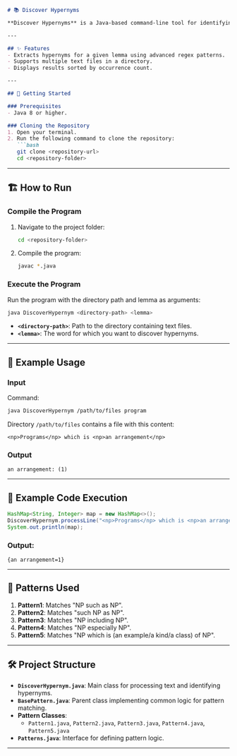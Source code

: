 
```markdown
# 📚 Discover Hypernyms  

**Discover Hypernyms** is a Java-based command-line tool for identifying hypernyms (broad categories) for a given word (lemma) within a corpus of text files. It uses regular expressions to analyze noun phrases in text and outputs the results sorted by frequency.  

---

## ✨ Features  
- Extracts hypernyms for a given lemma using advanced regex patterns.  
- Supports multiple text files in a directory.  
- Displays results sorted by occurrence count.  

---

## 🚀 Getting Started  

### Prerequisites  
- Java 8 or higher.  

### Cloning the Repository  
1. Open your terminal.  
2. Run the following command to clone the repository:  
   ```bash
   git clone <repository-url>
   cd <repository-folder>
   ```

---

## 🏗️ How to Run  

### Compile the Program  
1. Navigate to the project folder:  
   ```bash
   cd <repository-folder>
   ```
2. Compile the program:  
   ```bash
   javac *.java
   ```

### Execute the Program  
Run the program with the directory path and lemma as arguments:  
```bash
java DiscoverHypernym <directory-path> <lemma>
```

- **`<directory-path>`**: Path to the directory containing text files.  
- **`<lemma>`**: The word for which you want to discover hypernyms.  

---

## 📂 Example Usage  

### Input  
Command:  
```bash
java DiscoverHypernym /path/to/files program
```

Directory `/path/to/files` contains a file with this content:  
```
<np>Programs</np> which is <np>an arrangement</np>
```

### Output  
```plaintext
an arrangement: (1)
```

---

## 🧪 Example Code Execution  
```java
HashMap<String, Integer> map = new HashMap<>();
DiscoverHypernym.processLine("<np>Programs</np> which is <np>an arrangement</np>", "program", map);
System.out.println(map);
```

### Output:  
```plaintext
{an arrangement=1}
```

---

## 📜 Patterns Used  
1. **Pattern1**: Matches "NP such as NP".  
2. **Pattern2**: Matches "such NP as NP".  
3. **Pattern3**: Matches "NP including NP".  
4. **Pattern4**: Matches "NP especially NP".  
5. **Pattern5**: Matches "NP which is (an example/a kind/a class) of NP".  

---

## 🛠️ Project Structure  

- **`DiscoverHypernym.java`**: Main class for processing text and identifying hypernyms.  
- **`BasePattern.java`**: Parent class implementing common logic for pattern matching.  
- **Pattern Classes**:  
  - `Pattern1.java`, `Pattern2.java`, `Pattern3.java`, `Pattern4.java`, `Pattern5.java`  
- **`Patterns.java`**: Interface for defining pattern logic.  

---

